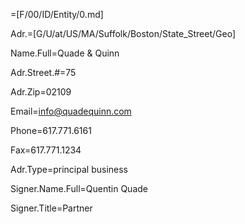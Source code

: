 =[F/00/ID/Entity/0.md]

Adr.=[G/U/at/US/MA/Suffolk/Boston/State_Street/Geo]

Name.Full=Quade & Quinn

Adr.Street.#=75

Adr.Zip=02109

Email=info@quadequinn.com

Phone=617.771.6161

Fax=617.771.1234

Adr.Type=principal business 

Signer.Name.Full=Quentin Quade

Signer.Title=Partner
